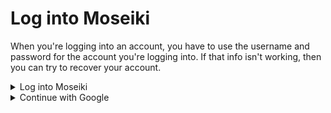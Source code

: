 # Log into Moseiki

When you're logging into an account, you have to use the username and password for the account you're logging into. If that info isn't working, then you can try to recover your account.

<details>

<summary>Log into Moseiki</summary>

1. Open Moseiki App.
2. Click <mark style="color:purple;">**Login**</mark> button.
3. Enter email or Moseiki Id.
4. Enter your password.
5. Click <mark style="color:purple;">**Login**</mark>.



</details>

<details>

<summary>Continue with Google</summary>

You can tap the <mark style="color:purple;">**Continue with Google**</mark> button and select the Google Account you want to use with Moseiki. This will log you into Moseiki if you have an existing account, or if you do not, it will start account creation process.

</details>
